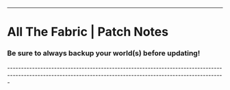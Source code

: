 ------------------------------------------------------------------------------------------------------------------------------------------------------------- 
# All The Fabric | Patch Notes
<h3>Be sure to always backup your world(s) before updating!</h3>
-------------------------------------------------------------------------------------------------------------------------------------------------------------
